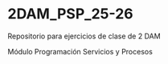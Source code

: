 # 2DAM_PSP_25-26
Repositorio para ejercicios de clase de 2 DAM

Módulo Programación Servicios y Procesos
